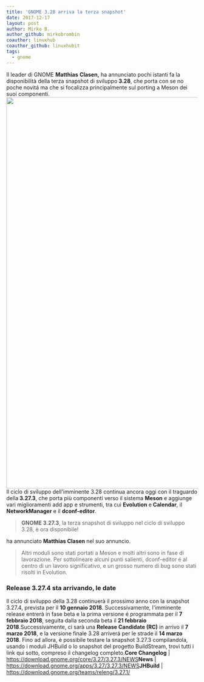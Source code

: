 ```yaml
---
title: 'GNOME 3.28 arriva la terza snapshot'
date: 2017-12-17
layout: post
author: Mirko B.
author_github: mirkobrombin
coauthor: linuxhub
coauthor_github: linuxhubit
tags:
  - gnome
---
```

Il leader di GNOME <strong>Matthias</strong> <strong>Clasen,</strong> ha annunciato pochi istanti fa la disponibilità della terza snapshot di sviluppo<strong> 3.28</strong>, che porta con se no poche novitá ma che si focalizza principalmente sul porting a Meson dei suoi componenti.<img class="aligncenter size-full wp-image-3310 size-full wp-image-269" src="https://linuxhub.it/wordpress/wp-content/uploads/2017/12/featured-image%402x-1.png" alt="" width="1915" height="1030" />Il ciclo di sviluppo dell'imminente 3.28 continua ancora oggi con il traguardo della<strong> 3.27.3</strong>, che porta più componenti verso il sistema <strong>Meson</strong> e aggiunge vari miglioramenti add app e strumenti, tra cui <strong>Evolution</strong> e<strong> Calendar</strong>, il <strong>NetworkManager</strong> e il <strong>dconf-editor</strong>.<blockquote><strong>GNOME 3.27.3</strong>, la terza snapshot di sviluppo nel ciclo di sviluppo 3.28, è ora disponibile!</blockquote>ha annunciato <strong>Matthias Clasen </strong>nel suo annuncio.<blockquote>Altri moduli sono stati portati a Meson e molti altri sono in fase di lavorazione. Per sottolineare alcuni punti salienti, dconf-editor é al centro di un lavoro significativo, e un grosso numero di bug sono stati risolti in Evolution.</blockquote><h3>Release 3.27.4 sta arrivando, le date</h3>Il ciclo di sviluppo della 3.28 continuerà il prossimo anno con la snapshot 3.27.4, prevista per il <strong>10 gennaio 2018</strong>. Successivamente, l'imminente release entrerà in fase beta e la prima versione é programmata per il <strong>7 febbraio 2018</strong>, seguita dalla seconda beta il <strong>21 febbraio 2018</strong>.Successivamente, ci sarà una <strong>Release Candidate (RC)</strong> in arrivo il <strong>7 marzo 2018</strong>, e la versione finale 3.28 arriverá per le strade il <strong>14 marzo 2018</strong>. Fino ad allora, è possibile testare la snapshot 3.27.3 compilandola, usando i moduli JHBuild o lo snapshot del progetto BuildStream, trovi tutti i link qui sotto, compreso il changelog completo.<strong>Core Changelog</strong> | <a href="https://download.gnome.org/core/3.27/3.27.3/NEWS">https://download.gnome.org/core/3.27/3.27.3/NEWS</a><strong>News</strong> | <a href="https://download.gnome.org/apps/3.27/3.27.3/NEWS">https://download.gnome.org/apps/3.27/3.27.3/NEWS</a><strong>JHBuild</strong> |<a href="https://download.gnome.org/teams/releng/3.27.1/"> https://download.gnome.org/teams/releng/3.27.1/</a>